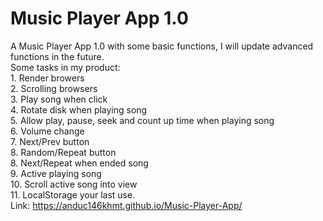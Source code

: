 # Music Player App 1.0
A Music Player App 1.0 with some basic functions, I will update advanced functions in the future. 
<br/>
Some tasks in my product: 
 <br/>   1. Render browers
  <br/>  2. Scrolling browsers
    <br/>3. Play song when click
  <br/>  4. Rotate disk when playing song
  <br/>  5. Allow play, pause, seek and count up time when playing song
 <br/>   6. Volume change
 <br/>   7. Next/Prev button
<br/>    8. Random/Repeat button
<br/>    8. Next/Repeat when ended song
 <br/>   9. Active playing song
<br/>    10. Scroll active song into view
<br/>    11. LocalStorage your last use.
<br/>Link: https://anduc146khmt.github.io/Music-Player-App/
